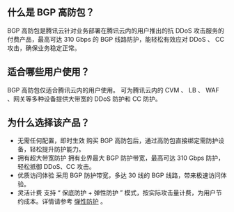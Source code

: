 ## 什么是 BGP 高防包？
BGP 高防包是腾讯云针对业务部署在腾讯云内的用户推出的抗 DDoS 攻击服务的付费产品，最高可达 310 Gbps 的 BGP 线路防护，能轻松有效应对 DDoS 、 CC 攻击，确保业务稳定正常。
## 适合哪些用户使用？
BGP 高防包仅适合腾讯云内的用户使用。
可为腾讯云内的 CVM 、 LB 、 WAF 、网关等多种设备提供大带宽的 DDoS 防护和 CC 防护。
##  为什么选择该产品？
- 无需任何配置，即时生效
购买 BGP 高防包后，通过高防包直接绑定需防护设备，轻松提升防护能力。
- 拥有超大带宽防护
拥有业界最大 BGP 防护带宽，最高可达 310 Gbps 防护，轻松抵御 DDoS、CC 攻击。
- 优质访问体验
采用  BGP 防护带宽，多达 30 线的 BGP 线路，带来极速访问体验。
- 灵活计费
支持 “ 保底防护 + 弹性防护 ” 模式，按实际攻击量计费，为用户节约成本。详情请参考 [弹性防护](https://cloud.tencent.com/document/product/297/15407) 。
